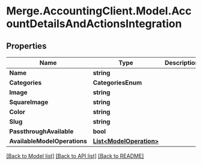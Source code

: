 # Merge.AccountingClient.Model.AccountDetailsAndActionsIntegration

## Properties

Name | Type | Description | Notes
------------ | ------------- | ------------- | -------------
**Name** | **string** |  | 
**Categories** | **CategoriesEnum** |  | 
**Image** | **string** |  | [optional] 
**SquareImage** | **string** |  | [optional] 
**Color** | **string** |  | 
**Slug** | **string** |  | 
**PassthroughAvailable** | **bool** |  | 
**AvailableModelOperations** | [**List&lt;ModelOperation&gt;**](ModelOperation.md) |  | [optional] 

[[Back to Model list]](../README.md#documentation-for-models) [[Back to API list]](../README.md#documentation-for-api-endpoints) [[Back to README]](../README.md)


